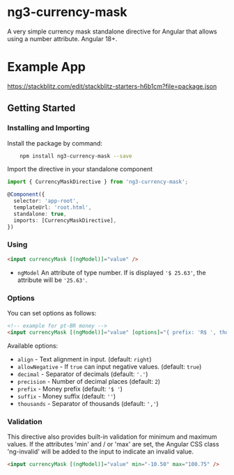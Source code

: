 # ng3-currency-mask

A very simple currency mask standalone directive for Angular that allows using a number attribute. Angular 18+.

# Example App
https://stackblitz.com/edit/stackblitz-starters-h6b1cm?file=package.json

## Getting Started

### Installing and Importing

Install the package by command:

```sh
    npm install ng3-currency-mask --save
```

Import the directive in your standalone component

```ts
import { CurrencyMaskDirective } from 'ng3-currency-mask';

@Component({
  selector: 'app-root',
  templateUrl: 'root.html',
  standalone: true,
  imports: [CurrencyMaskDirective],
})
```

### Using

```html
<input currencyMask [(ngModel)]="value" />
```

- `ngModel` An attribute of type number. If is displayed `'$ 25.63'`, the attribute will be `'25.63'`.

### Options

You can set options as follows:

```html
<!-- example for pt-BR money -->
<input currencyMask [(ngModel)]="value" [options]="{ prefix: 'R$ ', thousands: '.', decimal: ',' }" />
```

Available options:

- `align` - Text alignment in input. (default: `right`)
- `allowNegative` - If `true` can input negative values. (default: `true`)
- `decimal` - Separator of decimals (default: `'.'`)
- `precision` - Number of decimal places (default: `2`)
- `prefix` - Money prefix (default: `'$ '`)
- `suffix` - Money suffix (default: `''`)
- `thousands` - Separator of thousands (default: `','`)

### Validation

This directive also provides built-in validation for minimum and maximum values. If the attributes 'min' and / or 'max'
are set, the Angular CSS class 'ng-invalid' will be added to the input to indicate an invalid value.

```html
<input currencyMask [(ngModel)]="value" min="-10.50" max="100.75" />
```
